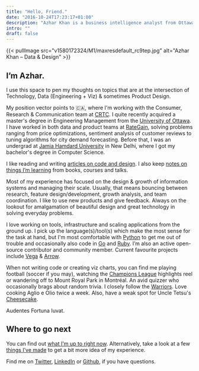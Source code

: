 ```yaml
---
title: "Hello, Friend."
date: "2016-10-24T17:23:17+01:00"
description: "Azhar Khan is a business intelligence analyst from Ottawa, Ontario, Canada. Stuff on data viz, design and code."
intro: ""
draft: false
---
```


{{< pullImage src="v1580172324/M1/maxresdefault_rc9tep.jpg" alt="Azhar Khan – Data & Design" >}}

 
## I’m Azhar.

I use this space to pen my thoughts on topics that are at the intersection of Technology, Data (Engineering + Viz) & sometimes Product Design.

My position vector points to 🇨🇦, where I'm working with the Consumer, Research & Communication team at [CRTC](https://crtc.gc.ca/eng/home-accueil.htm). I quite recently acquired a master's degree in Engineering Management from the [University of Ottawa](https://www.uottawa.ca/en). I have worked in both data and product teams at [RateGain](https://rategain.com), solving problems ranging from price optimizations, sentiment analysis of customer reviews to tuning algorithms for city demand forecasting. Before that, I was an undergrad at [Jamia Hamdard University](https://en.wikipedia.org/wiki/Jamia_Hamdard) in New Delhi, where I got my bachelor's degree in Computer Science.

I like reading and writing [articles on code and design](/articles/). I also keep [notes on things I’m learning](/notes/) from books, courses and talks.

Most of my experience has focused on the design & growth of information systems and managing their scale. Usually, that means bouncing between research, feature design/development, growth analysis, and team coordination. I like to use new products and give feedback. Always on the lookout for amalgamation of beautiful design and great technology in solving everyday problems.

I love working on tools, infrastructure and scaling applications from the ground up. I pick up the language(s)/tool(s) which make the most sense for the task at hand, but I'm most comfortable with [Python](https://www.python.org) to get me out of trouble and occasionally also code in [Go](https://golang.org) and [Ruby](https://www.ruby-lang.org). I’m also an active open-source contributor and community member. Current favourite projects include [Vega](https://vega.github.io/vega) & [Arrow](https://arrow.apache.org).

When not writing code or creating viz charts, you can find me playing football (soccer if you may), watching the [Champions League](https://www.uefa.com) highlights reel or wandering off to Mount Royal Park in Montréal. An avid quizzer who occasionally brags about random trivia. I closely follow the [Warriors](https://twitter.com/warriors). Love cooking Aglio e Olio twice a week. Also, have a weak spot for Uncle Tetsu's [Cheesecake](https://uncletetsu-ca.com). 

Audentes Fortuna Iuvat.


## Where to go next

You can find out [what I'm up to right now](/now/). Alternatively, take a look at a few [things I’ve made](/things/) to get a bit more idea of my experience.

Find me on [Twitter](https://twitter.com/imazhrkhn), [LinkedIn](https://www.linkedin.com/in/azhrkhn/) or [Github](https://github.com/XOR97), if you have questions.